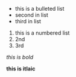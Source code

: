 - this is a bulleted list
- second in list 
- third in list

1. this is a numbered list
2. 2nd
3. 3rd

*this is bold*

**this is itlaic**
